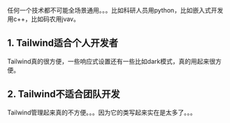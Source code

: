 任何一个技术都不可能全场景通用。。。比如科研人员用python，比如嵌入式开发用c++，比如码农用jvav。

## 1. Tailwind适合个人开发者

Tailwind真的很方便，一些响应式设置还有一些比如dark模式，真的用起来很方便。

## 2. Tailwind不适合团队开发

Tailwind管理起来真的不方便。。。因为它的类写起来实在是太多了。。。